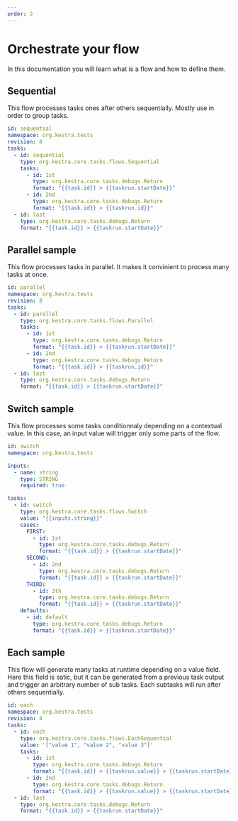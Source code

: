 ```yaml
---
order: 2
---
```


# Orchestrate your flow
In this documentation you will learn what is a flow and how to define them.

## Sequential

This flow processes tasks ones after others sequentially. 
Mostly use in order to group tasks.

```yaml
id: sequential
namespace: org.kestra.tests
revision: 8
tasks:
  - id: sequential
    type: org.kestra.core.tasks.flows.Sequential
    tasks:
      - id: 1st
        type: org.kestra.core.tasks.debugs.Return
        format: "{{task.id}} > {{taskrun.startDate}}"
      - id: 2nd
        type: org.kestra.core.tasks.debugs.Return
        format: "{{task.id}} > {{taskrun.id}}"
  - id: last
    type: org.kestra.core.tasks.debugs.Return
    format: "{{task.id}} > {{taskrun.startDate}}"
```

## Parallel sample

This flow processes tasks in parallel. It makes it convinient to process many tasks at once.

```yaml
id: parallel
namespace: org.kestra.tests
revision: 8
tasks:
  - id: parallel
    type: org.kestra.core.tasks.flows.Parallel
    tasks:
      - id: 1st
        type: org.kestra.core.tasks.debugs.Return
        format: "{{task.id}} > {{taskrun.startDate}}"
      - id: 2nd
        type: org.kestra.core.tasks.debugs.Return
        format: "{{task.id}} > {{taskrun.id}}"
  - id: last
    type: org.kestra.core.tasks.debugs.Return
    format: "{{task.id}} > {{taskrun.startDate}}"
```

## Switch sample

This flow processes some tasks conditionnaly depending on a contextual value. 
In this case, an input value will trigger only some parts of the flow.

```yaml
id: switch
namespace: org.kestra.tests

inputs:
  - name: string
    type: STRING
    required: true

tasks:
  - id: switch
    type: org.kestra.core.tasks.flows.Switch
    value: "{{inputs.string}}"
    cases:
      FIRST:
        - id: 1st
          type: org.kestra.core.tasks.debugs.Return
          format: "{{task.id}} > {{taskrun.startDate}}"
      SECOND:
        - id: 2nd
          type: org.kestra.core.tasks.debugs.Return
          format: "{{task.id}} > {{taskrun.startDate}}"
      THIRD:
        - id: 3th
          type: org.kestra.core.tasks.debugs.Return
          format: "{{task.id}} > {{taskrun.startDate}}"
    defaults:
      - id: default
        type: org.kestra.core.tasks.debugs.Return
        format: "{{task.id}} > {{taskrun.startDate}}"
```

## Each sample

This flow will generate many tasks at runtime depending on a value field. 
Here this field is satic, but it can be generated from a previous task output and 
trigger an arbitrary number of sub tasks. Each subtasks will run after others sequentially. 

```yaml
id: each
namespace: org.kestra.tests
revision: 8
tasks:
  - id: each
    type: org.kestra.core.tasks.flows.EachSequential
    value: '["value 1", "value 2", "value 3"]'
    tasks:
      - id: 1st
        type: org.kestra.core.tasks.debugs.Return
        format: "{{task.id}} > {{taskrun.value}} > {{taskrun.startDate}}"
      - id: 2nd
        type: org.kestra.core.tasks.debugs.Return
        format: "{{task.id}} > {{taskrun.value}} > {{taskrun.startDate}}"
  - id: last
    type: org.kestra.core.tasks.debugs.Return
    format: "{{task.id}} > {{taskrun.startDate}}"
```
